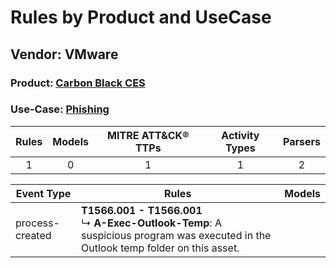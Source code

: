 Rules by Product and UseCase
============================
Vendor: VMware
--------------
### Product: [Carbon Black CES](../ds_vmware_carbon_black_ces.md)
### Use-Case: [Phishing](../../../../UseCases/uc_phishing.md)

| Rules | Models | MITRE ATT&CK® TTPs | Activity Types | Parsers |
|:-----:|:------:|:------------------:|:--------------:|:-------:|
|   1   |   0    |         1          |       1        |    2    |

| Event Type      | Rules    | Models |
| ---- | ---- | ------ |
| process-created | <b>T1566.001 - T1566.001</b><br> ↳ <b>A-Exec-Outlook-Temp</b>: A suspicious program was executed in the Outlook temp folder on this asset. |        |